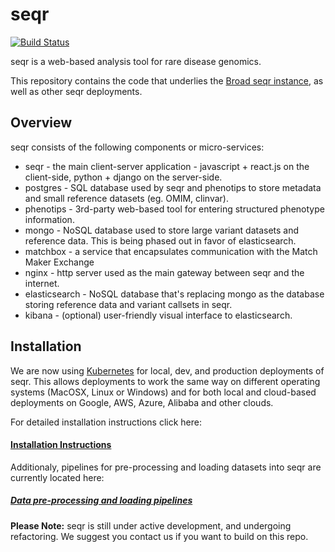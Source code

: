 
seqr 
====
[![Build Status](https://travis-ci.org/macarthur-lab/seqr.svg?branch=master)](https://travis-ci.org/macarthur-lab/seqr)

seqr is a web-based analysis tool for rare disease genomics.

This repository contains the code that underlies the [Broad seqr instance](http://seqr.broadinstitute.org), as well as other seqr deployments.

## Overview

seqr consists of the following components or micro-services:
- seqr - the main client-server application - javascript + react.js on the client-side, python + django on the server-side.
- postgres - SQL database used by seqr and phenotips to store metadata and small reference datasets (eg. OMIM, clinvar).
- phenotips - 3rd-party web-based tool for entering structured phenotype information.
- mongo - NoSQL database used to store large variant datasets and reference data. This is being phased out in favor of elasticsearch.
- matchbox - a service that encapsulates communication with the Match Maker Exchange
- nginx - http server used as the main gateway between seqr and the internet.
- elasticsearch - NoSQL database that's replacing mongo as the database storing reference data and variant callsets in seqr.
- kibana - (optional) user-friendly visual interface to elasticsearch.


## Installation

We are now using [Kubernetes](https://kubernetes.io/) for local, dev, and production deployments of seqr. This allows  deployments to work the same way on different operating systems (MacOSX, Linux or Windows) and for both local and cloud-based deployments on Google, AWS, Azure, Alibaba and other clouds.

For detailed installation instructions click here:

#### [Installation Instructions](https://github.com/macarthur-lab/seqr/blob/master/deploy/kubernetes/README.md)


Additionaly, pipelines for pre-processing and loading datasets into seqr are currently located here:

##### [Data pre-processing and loading pipelines](https://github.com/macarthur-lab/hail-elasticsearch-pipelines)
  
**Please Note:** seqr is still under active development, and undergoing refactoring. We suggest you contact us if you want to build on this repo.



